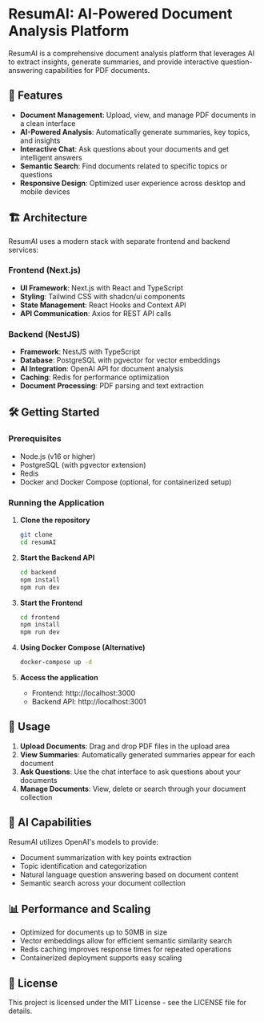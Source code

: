 # ResumAI: AI-Powered Document Analysis Platform

ResumAI is a comprehensive document analysis platform that leverages AI to extract insights, generate summaries, and provide interactive question-answering capabilities for PDF documents.

## 🚀 Features

- **Document Management**: Upload, view, and manage PDF documents in a clean interface
- **AI-Powered Analysis**: Automatically generate summaries, key topics, and insights
- **Interactive Chat**: Ask questions about your documents and get intelligent answers
- **Semantic Search**: Find documents related to specific topics or questions
- **Responsive Design**: Optimized user experience across desktop and mobile devices

## 🏗️ Architecture

ResumAI uses a modern stack with separate frontend and backend services:

### Frontend (Next.js)
- **UI Framework**: Next.js with React and TypeScript
- **Styling**: Tailwind CSS with shadcn/ui components
- **State Management**: React Hooks and Context API
- **API Communication**: Axios for REST API calls

### Backend (NestJS)
- **Framework**: NestJS with TypeScript
- **Database**: PostgreSQL with pgvector for vector embeddings
- **AI Integration**: OpenAI API for document analysis
- **Caching**: Redis for performance optimization
- **Document Processing**: PDF parsing and text extraction

## 🛠️ Getting Started

### Prerequisites
- Node.js (v16 or higher)
- PostgreSQL (with pgvector extension)
- Redis
- Docker and Docker Compose (optional, for containerized setup)

### Running the Application

1. **Clone the repository**
   ```bash
   git clone
   cd resumAI
   ```

2. **Start the Backend API**
   ```bash
   cd backend
   npm install
   npm run dev
   ```

3. **Start the Frontend**
   ```bash
   cd frontend
   npm install
   npm run dev
   ```

4. **Using Docker Compose (Alternative)**
   ```bash
   docker-compose up -d
   ```

5. **Access the application**
   - Frontend: http://localhost:3000
   - Backend API: http://localhost:3001


## 📝 Usage

1. **Upload Documents**: Drag and drop PDF files in the upload area
2. **View Summaries**: Automatically generated summaries appear for each document
3. **Ask Questions**: Use the chat interface to ask questions about your documents
4. **Manage Documents**: View, delete or search through your document collection

## 🧠 AI Capabilities

ResumAI utilizes OpenAI's models to provide:
- Document summarization with key points extraction
- Topic identification and categorization
- Natural language question answering based on document content
- Semantic search across your document collection

## 📊 Performance and Scaling

- Optimized for documents up to 50MB in size
- Vector embeddings allow for efficient semantic similarity search
- Redis caching improves response times for repeated operations
- Containerized deployment supports easy scaling

## 📄 License

This project is licensed under the MIT License - see the LICENSE file for details. 
